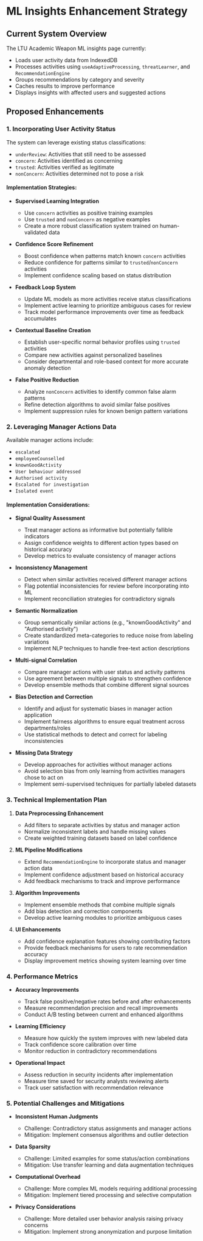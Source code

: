 # ML Insights Enhancement Strategy

## Current System Overview
The LTU Academic Weapon ML insights page currently:
- Loads user activity data from IndexedDB
- Processes activities using `useAdaptiveProcessing`, `threatLearner`, and `RecommendationEngine`
- Groups recommendations by category and severity
- Caches results to improve performance
- Displays insights with affected users and suggested actions

## Proposed Enhancements

### 1. Incorporating User Activity Status
The system can leverage existing status classifications:
- `underReview`: Activities that still need to be assessed
- `concern`: Activities identified as concerning
- `trusted`: Activities verified as legitimate
- `nonConcern`: Activities determined not to pose a risk

#### Implementation Strategies:
- **Supervised Learning Integration**
  - Use `concern` activities as positive training examples
  - Use `trusted` and `nonConcern` as negative examples
  - Create a more robust classification system trained on human-validated data

- **Confidence Score Refinement**
  - Boost confidence when patterns match known `concern` activities
  - Reduce confidence for patterns similar to `trusted`/`nonConcern` activities
  - Implement confidence scaling based on status distribution

- **Feedback Loop System**
  - Update ML models as more activities receive status classifications
  - Implement active learning to prioritize ambiguous cases for review
  - Track model performance improvements over time as feedback accumulates

- **Contextual Baseline Creation**
  - Establish user-specific normal behavior profiles using `trusted` activities
  - Compare new activities against personalized baselines
  - Consider departmental and role-based context for more accurate anomaly detection

- **False Positive Reduction**
  - Analyze `nonConcern` activities to identify common false alarm patterns
  - Refine detection algorithms to avoid similar false positives
  - Implement suppression rules for known benign pattern variations

### 2. Leveraging Manager Actions Data
Available manager actions include:
- `escalated`
- `employeeCounselled`
- `knownGoodActivity`
- `User behaviour addressed`
- `Authorised activity`
- `Escalated for investigation`
- `Isolated event`

#### Implementation Considerations:

- **Signal Quality Assessment**
  - Treat manager actions as informative but potentially fallible indicators
  - Assign confidence weights to different action types based on historical accuracy
  - Develop metrics to evaluate consistency of manager actions

- **Inconsistency Management**
  - Detect when similar activities received different manager actions
  - Flag potential inconsistencies for review before incorporating into ML
  - Implement reconciliation strategies for contradictory signals

- **Semantic Normalization**
  - Group semantically similar actions (e.g., "knownGoodActivity" and "Authorised activity")
  - Create standardized meta-categories to reduce noise from labeling variations
  - Implement NLP techniques to handle free-text action descriptions

- **Multi-signal Correlation**
  - Compare manager actions with user status and activity patterns
  - Use agreement between multiple signals to strengthen confidence
  - Develop ensemble methods that combine different signal sources

- **Bias Detection and Correction**
  - Identify and adjust for systematic biases in manager action application
  - Implement fairness algorithms to ensure equal treatment across departments/roles
  - Use statistical methods to detect and correct for labeling inconsistencies

- **Missing Data Strategy**
  - Develop approaches for activities without manager actions
  - Avoid selection bias from only learning from activities managers chose to act on
  - Implement semi-supervised techniques for partially labeled datasets

### 3. Technical Implementation Plan

1. **Data Preprocessing Enhancement**
   - Add filters to separate activities by status and manager action
   - Normalize inconsistent labels and handle missing values
   - Create weighted training datasets based on label confidence

2. **ML Pipeline Modifications**
   - Extend `RecommendationEngine` to incorporate status and manager action data
   - Implement confidence adjustment based on historical accuracy
   - Add feedback mechanisms to track and improve performance

3. **Algorithm Improvements**
   - Implement ensemble methods that combine multiple signals
   - Add bias detection and correction components
   - Develop active learning modules to prioritize ambiguous cases

4. **UI Enhancements**
   - Add confidence explanation features showing contributing factors
   - Provide feedback mechanisms for users to rate recommendation accuracy
   - Display improvement metrics showing system learning over time

### 4. Performance Metrics

- **Accuracy Improvements**
  - Track false positive/negative rates before and after enhancements
  - Measure recommendation precision and recall improvements
  - Conduct A/B testing between current and enhanced algorithms

- **Learning Efficiency**
  - Measure how quickly the system improves with new labeled data
  - Track confidence score calibration over time
  - Monitor reduction in contradictory recommendations

- **Operational Impact**
  - Assess reduction in security incidents after implementation
  - Measure time saved for security analysts reviewing alerts
  - Track user satisfaction with recommendation relevance

### 5. Potential Challenges and Mitigations

- **Inconsistent Human Judgments**
  - Challenge: Contradictory status assignments and manager actions
  - Mitigation: Implement consensus algorithms and outlier detection

- **Data Sparsity**
  - Challenge: Limited examples for some status/action combinations
  - Mitigation: Use transfer learning and data augmentation techniques

- **Computational Overhead**
  - Challenge: More complex ML models requiring additional processing
  - Mitigation: Implement tiered processing and selective computation

- **Privacy Considerations**
  - Challenge: More detailed user behavior analysis raising privacy concerns
  - Mitigation: Implement strong anonymization and purpose limitation 